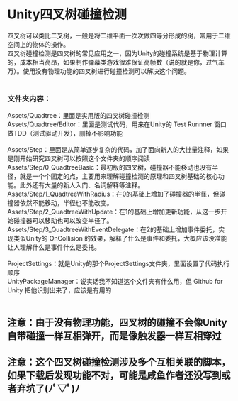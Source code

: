 # Unity四叉树碰撞检测</br>
四叉树可以类比二叉树，一般是将二维平面一次次做四等分形成的树，常用于二维空间上的物体的操作。</br>
四叉树碰撞检测是四叉树的常见应用之一，因为Unity的碰撞系统是基于物理计算的，成本相当高昂，如果制作弹幕类游戏很难保证高帧数（说的就是你，过气车万）。使用没有物理功能的四叉树进行碰撞检测可以解决这个问题。</br>
</br>
### 文件夹内容：
Assets/Quadtree：里面是实用版的四叉树碰撞检测</br>
Assets/Quadtree/Editor：里面是测试代码，用来在Unity的 Test Runnner 窗口做TDD（测试驱动开发），删掉不影响功能</br>
</br>
Assets/Step：里面是从简单逐步复杂的代码，加了面向新人的大批量注释，如果是刚开始研究四叉树可以按照这个文件夹的顺序阅读</br>
Assets/Step/0_QuadtreeBasic：最初版的四叉树，碰撞器不能移动也没有半径，就是一个个固定的点，主要用来理解碰撞检测的原理和四叉树基础的核心功能。此外还有大量的新人入门、名词解释等注释。</br>
Assets/Step/1_QuadtreeWithRadius：在0的基础上增加了碰撞器的半径，但碰撞器依然不能移动，半径也不能改变。</br>
Assets/Step/2_QuadtreeWithUpdate：在1的基础上增加更新功能，从这一步开始碰撞器可以移动也可以改变半径了。</br>
Assets/Step/3_QuadtreeWithEventDelegate：在2的基础上增加事件委托，实现类似Unity的 OnCollision 的效果，解释了什么是事件和委托，大概应该没准能让人理解什么是事件什么是委托。</br>
</br>
ProjectSettings：就是Unity的那个ProjectSettings文件夹，里面设置了代码执行顺序</br>
UnityPackageManager：说实话我不知道这个文件夹有什么用，但 Github for Unity 把他识别出来了，应该是有用的</br>
</br>
## 注意：由于没有物理功能，四叉树的碰撞不会像Unity自带碰撞一样互相弹开，而是像触发器一样互相穿过
## 注意：这个四叉树碰撞检测涉及多个互相关联的脚本，如果下载后发现功能不对，可能是咸鱼作者还没写到或者弃坑了(ﾉﾟ▽ﾟ)ﾉ
